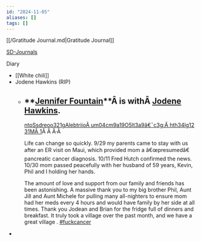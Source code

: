 ```yaml
---
id: "2024-11-05"
aliases: []
tags: []
---
```


[[/Gratitude Journal.md|Gratitude Journal]]

[SD-Journals](SD-Journals)

Diary

- [[White chili]]
- Jodene Hawkins (RIP)
	- ## **[Jennifer Fountain](https://www.facebook.com/jennifer.h.fountain?__cft__[0]=AZUgYd6m6Geu8Sj-ftZ4EmY2if47zSqUsnVRC2edg2wMidMAutNyhif0q0YpzsjI32Ydxed7xX2v1tDFhwgYlyR4g0pbHGK_GAs4A4w1JIjp4ztcyl10jIHwIxAZ5he25ro&__tn__=-]C%2CP-R)**Â is withÂ **[Jodene Hawkins](https://www.facebook.com/jodene.hawkins.1?__cft__[0]=AZUgYd6m6Geu8Sj-ftZ4EmY2if47zSqUsnVRC2edg2wMidMAutNyhif0q0YpzsjI32Ydxed7xX2v1tDFhwgYlyR4g0pbHGK_GAs4A4w1JIjp4ztcyl10jIHwIxAZ5he25ro&__tn__=-]C%2CP-R)**.
	  
	  [ntpSsdreoo321gAlebtriioÂ um04cm9a19O5lt3a9â€¯c3g:Â hth34lg1231MÂ 1](https://www.facebook.com/jennifer.h.fountain/posts/pfbid0pPQA5ULBbGKgqq2phJog9CpLMckLf7qTSoXKP8vfYC51WgTufBqEtcznuWb2Nwgkl?from_close_friend=1#)Â Â Â·Â 
	  
	  Life can change so quickly. 9/29 my parents came to stay with us after an ER visit on Maui, which provided mom a â€œpresumedâ€ pancreatic cancer diagnosis. 10/11 Fred Hutch confirmed the news. 10/30 mom passed peacefully with her husband of 59 years, Kevin, Phil and I holding her hands.  
	  
	  The amount of love and support from our family and friends has been astonishing.  A massive thank you to my big brother Phil, Aunt Jill and Aunt Michele for pulling many all-nighters to ensure mom had her meds every 4 hours and would have family by her side at all times. Thank you Jodean and Brian for the fridge full of dinners and breakfast. It truly took a village over the past month, and we have a great village . [#fuckcancer](https://www.facebook.com/hashtag/fuckcancer?__eep__=6&__cft__[0]=AZUgYd6m6Geu8Sj-ftZ4EmY2if47zSqUsnVRC2edg2wMidMAutNyhif0q0YpzsjI32Ydxed7xX2v1tDFhwgYlyR4g0pbHGK_GAs4A4w1JIjp4ztcyl10jIHwIxAZ5he25ro&__tn__=*NK-R)
-